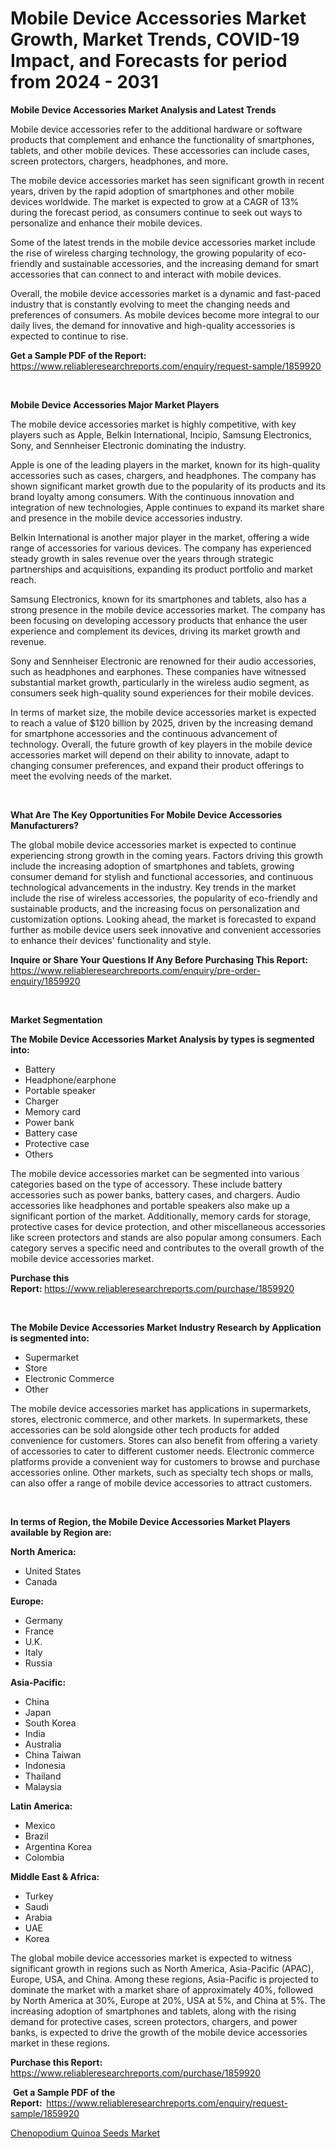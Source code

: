 <p><h1>Mobile Device Accessories Market Growth, Market Trends, COVID-19 Impact, and Forecasts for period from 2024 - 2031</h1></p><p><strong>Mobile Device Accessories Market Analysis and Latest Trends</strong></p>
<p><p>Mobile device accessories refer to the additional hardware or software products that complement and enhance the functionality of smartphones, tablets, and other mobile devices. These accessories can include cases, screen protectors, chargers, headphones, and more.</p><p>The mobile device accessories market has seen significant growth in recent years, driven by the rapid adoption of smartphones and other mobile devices worldwide. The market is expected to grow at a CAGR of 13% during the forecast period, as consumers continue to seek out ways to personalize and enhance their mobile devices.</p><p>Some of the latest trends in the mobile device accessories market include the rise of wireless charging technology, the growing popularity of eco-friendly and sustainable accessories, and the increasing demand for smart accessories that can connect to and interact with mobile devices.</p><p>Overall, the mobile device accessories market is a dynamic and fast-paced industry that is constantly evolving to meet the changing needs and preferences of consumers. As mobile devices become more integral to our daily lives, the demand for innovative and high-quality accessories is expected to continue to rise.</p></p>
<p><strong>Get a Sample PDF of the Report:&nbsp;</strong> <a href="https://www.reliableresearchreports.com/enquiry/request-sample/1859920">https://www.reliableresearchreports.com/enquiry/request-sample/1859920</a></p>
<p>&nbsp;</p>
<p><strong>Mobile Device Accessories Major Market Players</strong></p>
<p><p>The mobile device accessories market is highly competitive, with key players such as Apple, Belkin International, Incipio, Samsung Electronics, Sony, and Sennheiser Electronic dominating the industry. </p><p>Apple is one of the leading players in the market, known for its high-quality accessories such as cases, chargers, and headphones. The company has shown significant market growth due to the popularity of its products and its brand loyalty among consumers. With the continuous innovation and integration of new technologies, Apple continues to expand its market share and presence in the mobile device accessories industry.</p><p>Belkin International is another major player in the market, offering a wide range of accessories for various devices. The company has experienced steady growth in sales revenue over the years through strategic partnerships and acquisitions, expanding its product portfolio and market reach.</p><p>Samsung Electronics, known for its smartphones and tablets, also has a strong presence in the mobile device accessories market. The company has been focusing on developing accessory products that enhance the user experience and complement its devices, driving its market growth and revenue.</p><p>Sony and Sennheiser Electronic are renowned for their audio accessories, such as headphones and earphones. These companies have witnessed substantial market growth, particularly in the wireless audio segment, as consumers seek high-quality sound experiences for their mobile devices. </p><p>In terms of market size, the mobile device accessories market is expected to reach a value of $120 billion by 2025, driven by the increasing demand for smartphone accessories and the continuous advancement of technology. Overall, the future growth of key players in the mobile device accessories market will depend on their ability to innovate, adapt to changing consumer preferences, and expand their product offerings to meet the evolving needs of the market.</p></p>
<p>&nbsp;</p>
<p><strong>What Are The Key Opportunities For Mobile Device Accessories Manufacturers?</strong></p>
<p><p>The global mobile device accessories market is expected to continue experiencing strong growth in the coming years. Factors driving this growth include the increasing adoption of smartphones and tablets, growing consumer demand for stylish and functional accessories, and continuous technological advancements in the industry. Key trends in the market include the rise of wireless accessories, the popularity of eco-friendly and sustainable products, and the increasing focus on personalization and customization options. Looking ahead, the market is forecasted to expand further as mobile device users seek innovative and convenient accessories to enhance their devices' functionality and style.</p></p>
<p><strong>Inquire or Share Your Questions If Any Before Purchasing This Report:</strong> <a href="https://www.reliableresearchreports.com/enquiry/pre-order-enquiry/1859920">https://www.reliableresearchreports.com/enquiry/pre-order-enquiry/1859920</a></p>
<p>&nbsp;</p>
<p><strong>Market Segmentation</strong></p>
<p><strong>The Mobile Device Accessories Market Analysis by types is segmented into:</strong></p>
<p><ul><li>Battery</li><li>Headphone/earphone</li><li>Portable speaker</li><li>Charger</li><li>Memory card</li><li>Power bank</li><li>Battery case</li><li>Protective case</li><li>Others</li></ul></p>
<p><p>The mobile device accessories market can be segmented into various categories based on the type of accessory. These include battery accessories such as power banks, battery cases, and chargers. Audio accessories like headphones and portable speakers also make up a significant portion of the market. Additionally, memory cards for storage, protective cases for device protection, and other miscellaneous accessories like screen protectors and stands are also popular among consumers. Each category serves a specific need and contributes to the overall growth of the mobile device accessories market.</p></p>
<p><strong>Purchase this Report:&nbsp;</strong><a href="https://www.reliableresearchreports.com/purchase/1859920">https://www.reliableresearchreports.com/purchase/1859920</a></p>
<p>&nbsp;</p>
<p><strong>The Mobile Device Accessories Market Industry Research by Application is segmented into:</strong></p>
<p><ul><li>Supermarket</li><li>Store</li><li>Electronic Commerce</li><li>Other</li></ul></p>
<p><p>The mobile device accessories market has applications in supermarkets, stores, electronic commerce, and other markets. In supermarkets, these accessories can be sold alongside other tech products for added convenience for customers. Stores can also benefit from offering a variety of accessories to cater to different customer needs. Electronic commerce platforms provide a convenient way for customers to browse and purchase accessories online. Other markets, such as specialty tech shops or malls, can also offer a range of mobile device accessories to attract customers.</p></p>
<p>&nbsp;</p>
<p><strong>In terms of Region, the Mobile Device Accessories Market Players available by Region are:</strong></p>
<p>
    <p> <strong> North America: </strong>
        <ul>
            <li>United States</li>
            <li>Canada</li>
        </ul>
        </p> 
    <p> <strong> Europe: </strong>
        <ul>
            <li>Germany</li>
            <li>France</li>
            <li>U.K.</li>
            <li>Italy</li>
            <li>Russia</li>
        </ul>
        </p> 
    <p> <strong> Asia-Pacific: </strong>
        <ul>
            <li>China</li>
            <li>Japan</li>
            <li>South Korea</li>
            <li>India</li>
            <li>Australia</li>
            <li>China Taiwan</li>
            <li>Indonesia</li>
            <li>Thailand</li>
            <li>Malaysia</li>
        </ul>
        </p> 
    <p> <strong> Latin America: </strong>
        <ul>
            <li>Mexico</li>
            <li>Brazil</li>
            <li>Argentina Korea</li>
            <li>Colombia</li>
        </ul>
        </p> 
    <p> <strong> Middle East & Africa: </strong>
        <ul>
            <li>Turkey</li>
            <li>Saudi</li>
            <li>Arabia</li>
            <li>UAE</li>
            <li>Korea</li>
        </ul>
    </p>
    </p>
<p><p>The global mobile device accessories market is expected to witness significant growth in regions such as North America, Asia-Pacific (APAC), Europe, USA, and China. Among these regions, Asia-Pacific is projected to dominate the market with a market share of approximately 40%, followed by North America at 30%, Europe at 20%, USA at 5%, and China at 5%. The increasing adoption of smartphones and tablets, along with the rising demand for protective cases, screen protectors, chargers, and power banks, is expected to drive the growth of the mobile device accessories market in these regions.</p></p>
<p><strong>Purchase this Report: </strong><a href="https://www.reliableresearchreports.com/purchase/1859920">https://www.reliableresearchreports.com/purchase/1859920</a></p>
<p>&nbsp;<strong>Get a Sample PDF of the Report:&nbsp;&nbsp;</strong><a href="https://www.reliableresearchreports.com/enquiry/request-sample/1859920">https://www.reliableresearchreports.com/enquiry/request-sample/1859920</a></p>
<p><strong></strong></p>
<p><p><a href="https://skillful-vermicelli-b89.notion.site/Chenopodium-Quinoa-Seeds-Market-Research-Report-Reveals-The-Latest-Trends-And-Opportunities-of-this--976bb2278be74217a141adf13933e9ba">Chenopodium Quinoa Seeds Market</a></p></p>